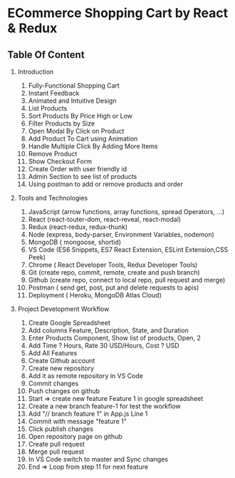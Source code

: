 # ECommerce Shopping Cart by React & Redux

## Table Of Content

1.  Introduction

    1. Fully-Functional Shopping Cart
    2. Instant Feedback
    3. Animated and Intuitive Design
    4. List Products
    5. Sort Products By Price High or Low
    6. Filter Products by Size
    7. Open Modal By Click on Product
    8. Add Product To Cart using Animation
    9. Handle Multiple Click By Adding More Items
    10. Remove Product
    11. Show Checkout Form
    12. Create Order with user friendly id
    13. Admin Section to see list of products
    14. Using postman to add or remove products and order

2.  Tools and Technologies

    1. JavaScript (arrow functions, array functions, spread Operators, ...)
    2. React (react-touter-dom, react-reveal, react-modal)
    3. Redux (react-redux, redux-thunk)
    4. Node (express, body-parser, Environment Variables, nodemon)
    5. MongoDB ( mongoose, shortid)
    6. VS Code (ES6 Snippets, ES7 React Extension, ESLint Extension,CSS Peek)
    7. Chrome ( React Developer Tools, Redux Developer Tools)
    8. Git (create repo, commit, remote, create and push branch)
    9. Github (create repo, connect to local repo, pull request and merge)
    10. Postman ( send get, post, put and delete requests to apis)
    11. Deployment ( Heroku, MongoDB Atlas Cloud)

3.  Project Development Workflow
    1. Create Google Spreadsheet
    2. Add columns Feature, Description, State, and Duration
    3. Enter Products Component, Show list of products, Open, 2
    4. Add Time ? Hours, Rate 30 USD/Hours, Cost ? USD
    5. Add All Features
    6. Create Github account
    7. Create new repository
    8. Add it as remote repository in VS Code
    9. Commit changes
    10. Push changes on github
    11. Start => create new feature Feature 1 in google spreadsheet
    12. Create a new branch feature-1 for test the workflow
    13. Add "// branch feature 1" in App.js Line 1
    14. Commit with message "feature 1"
    15. Click publish changes
    16. Open repository page on github
    17. Create pull request
    18. Merge pull request
    19. In VS Code switch to master and Sync changes
    20. End => Loop from step 11 for next feature
